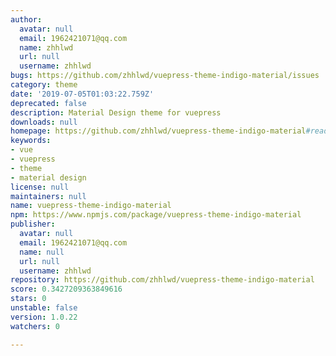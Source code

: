 ```yaml
---
author:
  avatar: null
  email: 1962421071@qq.com
  name: zhhlwd
  url: null
  username: zhhlwd
bugs: https://github.com/zhhlwd/vuepress-theme-indigo-material/issues
category: theme
date: '2019-07-05T01:03:22.759Z'
deprecated: false
description: Material Design theme for vuepress
downloads: null
homepage: https://github.com/zhhlwd/vuepress-theme-indigo-material#readme
keywords:
- vue
- vuepress
- theme
- material design
license: null
maintainers: null
name: vuepress-theme-indigo-material
npm: https://www.npmjs.com/package/vuepress-theme-indigo-material
publisher:
  avatar: null
  email: 1962421071@qq.com
  name: null
  url: null
  username: zhhlwd
repository: https://github.com/zhhlwd/vuepress-theme-indigo-material
score: 0.3427209363849616
stars: 0
unstable: false
version: 1.0.22
watchers: 0

---
```


